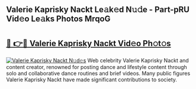 ## Valerie Kaprisky Nackt Le𝚊k𝚎d N𝚞𝚍e - Part-pRU Vid𝚎o Le𝚊ks Photos MrqoG

# <h2><a href="http://fb06ih.evod.top/?m=Valerie+Kaprisky+Nackt">🔗 👉🔴 Valerie Kaprisky Nackt Vid𝚎o Ph𝚘t𝚘s</a></h2>

[![Valerie Kaprisky Nackt N𝚞d𝚎s](https://i.imgur.com/8V9OHl7.gif)](http://fb06ih.evod.top/?m=Valerie+Kaprisky+Nackt)
Web celebrity Valerie Kaprisky Nackt and content creator, renowned for posting dance and lifestyle content through solo and collaborative dance routines and brief videos. Many public figures Valerie Kaprisky Nackt have made significant contributions to society. 
